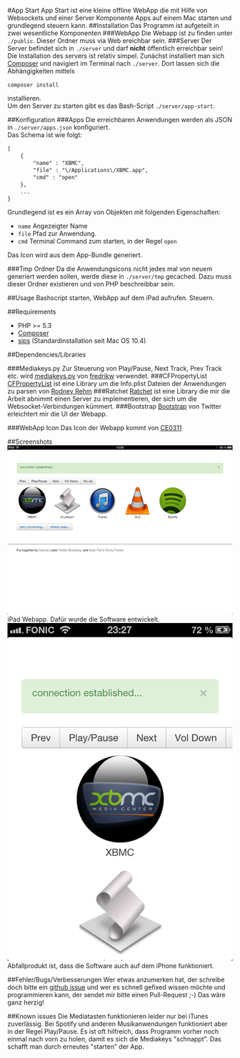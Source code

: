 #App Start 
App Start ist eine kleine offline WebApp die mit Hilfe von Websockets und einer Server Komponente Apps auf einem Mac starten und grundlegend steuern kann.
##Installation
Das Programm ist aufgeteilt in zwei wesentliche Komponenten
###WebApp
Die Webapp ist zu finden unter `./public`. Dieser Ordner muss via Web ereichbar sein.
###Server
Der Server befindet sich in `./server` und darf **nicht** öffentlich erreichbar sein!
Die Installation des servers ist relativ simpel. Zunächst installiert man sich [Composer](http://getcomposer.org) und navigiert im Terminal nach `./server`. Dort lassen sich die Abhängigkeiten mittels 

	composer install
	
installieren.   
Um den Server zu starten gibt es das Bash-Script `./server/app-start`.

##Konfiguration
###Apps
Die erreichbaren Anwendungen werden als JSON in `./server/apps.json` konfiguriert.  
Das Schema ist wie folgt:

	[
		{
			"name" : "XBMC",
			"file" : "\/Applications\/XBMC.app",
			"cmd" : "open"
		},
		...
	}
	
Grundlegend ist es ein Array von Objekten mit folgenden Eigenschaften:

* `name` Angezeigter Name
* `file` Pfad zur Anwendung.
* `cmd` Terminal Command zum starten, in der Regel `open`

Das Icon wird aus dem App-Bundle generiert.

###Tmp Ordner
Da die Anwendungsicons nicht jedes mal von neuem generiert werden sollen, werde diese in `./server/tmp` gecached. Dazu muss dieser Ordner existieren und von PHP beschreibbar sein.

##Usage
Bashscript starten, WebApp auf dem iPad aufrufen. Steuern.

##Requirements
* PHP >= 5.3
* [Composer](http://getcomposer.org)
* [sips](http://developer.apple.com/library/mac/#documentation/Darwin/Reference/ManPages/man1/sips.1.html) (Standardinstallation seit Mac OS 10.4)

##Dependencies/Libraries

###Mediakeys.py
Zur Steuerung von Play/Pause, Next Track, Prev Track etc. wird [mediakeys.py](https://gist.github.com/4078034) von [fredrikw](https://github.com/fredrikw) verwendet.
###CFPropertyList
[CFPropertyList](https://github.com/rodneyrehm/CFPropertyList) ist eine Library um die Info.plist Dateien der Anwendungen zu parsen von [Rodney Rehm](https://github.com/rodneyrehm)
###Ratchet
[Ratchet](http://socketo.me) ist eine Library die mir die Arbeit abnimmt einen Server zu implementieren, der sich um die Websocket-Verbindungen kümmert.
###Bootstrap
[Bootstrap](http://twitter.github.com/bootstrap/) von Twitter erleichtert mir die UI der Webapp.

###WebApp Icon
Das Icon der Webapp kommt von [CE0311](http://ce0311.deviantart.com/art/Aluminium-MacBook-Pro-OSX-106036633)

##Screenshots
![iPad](./screenshots/screenshot-ipad.png "iPad")  
iPad Webapp. Dafür wurde die Software entwickelt.  
![iPhone](./screenshots/screenshot-iphone.png "iPhone")  
Abfallprodukt ist, dass die Software auch auf dem iPhone funktioniert. 

##Fehler/Bugs/Verbesserungen
Wer etwas anzumerken hat, der schreibe doch bitte ein [github issue](https://github.com/kanedo/AppStart/issues) und wer es schnell gefixed wissen möchte und programmieren kann, der sendet mir bitte einen Pull-Request ;-) Das wäre ganz herzig!

##Known issues
Die Mediatasten funktionieren leider nur bei iTunes zuverlässig. Bei Spotify und anderen Musikanwendungen funktioniert aber in der Regel Play/Pause. Es ist oft hilfreich, dass Programm vorher noch einmal nach vorn zu holen, damit es sich die Mediakeys "schnappt". Das schafft man durch erneutes "starten" der App.